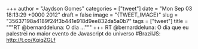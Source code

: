 
+++
author = "Jaydson Gomes"
categories = ["tweet"]
date = "Mon Sep 03 18:13:29 +0000 2012"
draft = false
image = "{TWEET_IMAGE}"
slug = "35637198a4189f24f3b441e918d9ee832da5a0b7"
tags = ["tweet"]
title = """RT @bernarddeluna: O dia ..."""
+++
RT @bernarddeluna: O dia que eu palestrei no maior evento de Javascript do universo #BrazilJS: http://t.co/KgiqZGLf
